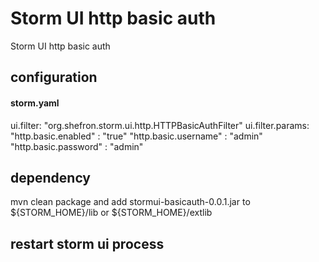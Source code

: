 # Storm UI http basic auth

Storm UI http basic auth

## configuration

#### storm.yaml

ui.filter: "org.shefron.storm.ui.http.HTTPBasicAuthFilter"
ui.filter.params:
  "http.basic.enabled" : "true"
  "http.basic.username" : "admin"
  "http.basic.password" : "admin"
  
## dependency

mvn clean package and add stormui-basicauth-0.0.1.jar to ${STORM_HOME}/lib or ${STORM_HOME}/extlib

## restart storm ui process


